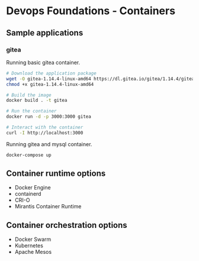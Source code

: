# Devops Foundations - Containers

## Sample applications
### gitea

Running basic gitea container.

```bash
# Download the application package
wget -O gitea-1.14.4-linux-amd64 https://dl.gitea.io/gitea/1.14.4/gitea-1.14.4-linux-amd64
chmod +x gitea-1.14.4-linux-amd64

# Build the image
docker build . -t gitea

# Run the container
docker run -d -p 3000:3000 gitea

# Interact with the container
curl -I http://localhost:3000
```

Running gitea and mysql container.

```bash
docker-compose up
```


## Container runtime options

- Docker Engine
- containerd
- CRI-O
- Mirantis Container Runtime


## Container orchestration options

- Docker Swarm
- Kubernetes
- Apache Mesos

